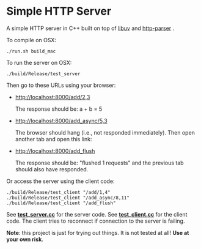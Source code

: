 Simple HTTP Server
===========

A simple HTTP server in C++ built on top of 
[libuv](https://github.com/joyent/libuv)
and
[http-parser](https://github.com/joyent/http-parser)
.

To compile on OSX:

    ./run.sh build_mac

To run the server on OSX:

    ./build/Release/test_server


Then go to these URLs using your browser:


* [http://localhost:8000/add/2,3](http://localhost:8000/add/2,3)

    The response should be: a + b = 5
 
* [http://localhost:8000/add_async/5,3](http://localhost:8000/add_async/5,3)

    The browser should hang (i.e., not responded immediately).
    Then open another tab and open this link:

* [http://localhost:8000/add_flush](http://localhost:8000/add_flush)

    The response should be: "flushed 1 requests" and
    the previous tab should also have responded.


Or access the server using the client code:

    ./build/Release/test_client "/add/1,4"
    ./build/Release/test_client "/add_async/8,11"
    ./build/Release/test_client "/add_flush"


See <b>[test_server.cc](https://github.com/felix-halim/http-server/blob/master/test_server.cc)</b> for the server code.
See <b>[test_client.cc](https://github.com/felix-halim/http-server/blob/master/test_client.cc)</b> for the client code.
The client tries to reconnect if connection to the server is failing.

<b>Note</b>: this project is just for trying out things.
It is not tested at all! <b>Use at your own risk</b>.
